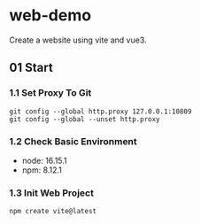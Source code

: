# web-demo
Create a website using vite and vue3.

## 01 Start

### 1.1 Set Proxy To Git
``` shell
git config --global http.proxy 127.0.0.1:10809
git config --global --unset http.proxy
```

### 1.2 Check Basic Environment
- node: 16.15.1
- npm: 8.12.1

### 1.3 Init Web Project
``` shell
npm create vite@latest
```